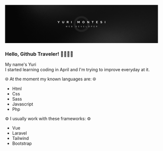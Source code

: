 <img src="./img/Semplice Lavoro Banner LinkedIn.png">

### Hello, Github Traveler! 🤙🏼🤙🏼

My name's Yuri
<br>
I started learning coding in April and I'm trying to improve everyday at it.

🌐 At the moment my known languages are: 🌐

- Html          
- Css           
- Sass          
- Javascript    
- Php           

⚙️ I usually work with these frameworks: ⚙️

- Vue           
- Laravel       
- Tailwind      
- Bootstrap     

